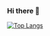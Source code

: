 ### Hi there 👋
[![Top Langs](https://github-readme-stats.vercel.app/api/top-langs/?username=shrimpful&layout=compact)](https://github.com/anuraghazra/github-readme-stats)
<!--
**shrimpful/shrimpful** is a ✨ _special_ ✨ repository because its `README.md` (this file) appears on your GitHub profile.

Here are some ideas to get you started:

- 🔭 I’m currently working on ...
- 🌱 I’m currently learning ...
- 👯 I’m looking to collaborate on ...
- 🤔 I’m looking for help with ...
- 💬 Ask me about ...
- 📫 How to reach me: ...
- 😄 Pronouns: ...
- ⚡ Fun fact: ...
-->
